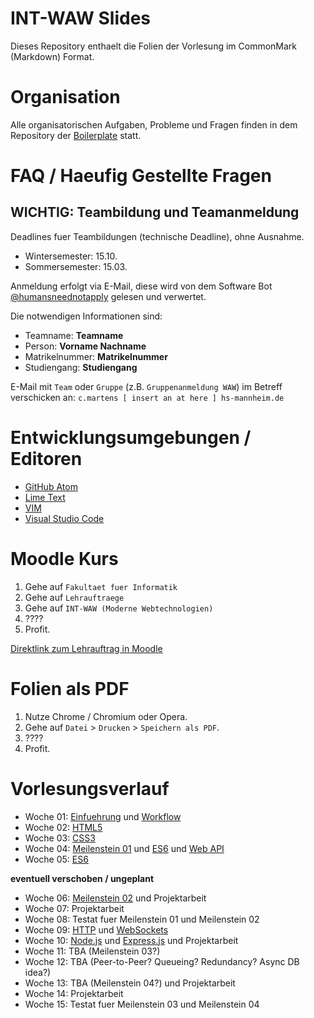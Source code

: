 
# INT-WAW Slides

Dieses Repository enthaelt die Folien der Vorlesung
im CommonMark (Markdown) Format.

# Organisation

Alle organisatorischen Aufgaben, Probleme und Fragen
finden in dem Repository der [Boilerplate](https://github.com/INT-WAW/Boilerplate/issues)
statt.

# FAQ / Haeufig Gestellte Fragen

## WICHTIG: Teambildung und Teamanmeldung

Deadlines fuer Teambildungen (technische Deadline), ohne Ausnahme.

- Wintersemester: 15.10.
- Sommersemester: 15.03.

Anmeldung erfolgt via E-Mail, diese wird von dem Software Bot
[@humansneednotapply](https://github.com/humansneednotapply)
gelesen und verwertet.

Die notwendigen Informationen sind:

- Teamname: **Teamname**
- Person: **Vorname Nachname**
- Matrikelnummer: **Matrikelnummer**
- Studiengang: **Studiengang**

E-Mail mit `Team` oder `Gruppe` (z.B. `Gruppenanmeldung WAW`) im Betreff verschicken an:
`c.martens [ insert an at here ] hs-mannheim.de`


# Entwicklungsumgebungen / Editoren

- [GitHub Atom](https://atom.io)
- [Lime Text](http://limetext.com)
- [VIM](http://www.vim.org)
- [Visual Studio Code](https://code.visualstudio.com)

# Moodle Kurs

1. Gehe auf `Fakultaet fuer Informatik`
2. Gehe auf `Lehrauftraege`
3. Gehe auf `INT-WAW (Moderne Webtechnologien)`
4. ????
5. Profit.

[Direktlink zum Lehrauftrag in Moodle](http://moodle.hs-mannheim.de/enrol/index.php?id=1890)

# Folien als PDF

1. Nutze Chrome / Chromium oder Opera.
2. Gehe auf `Datei` > `Drucken` > `Speichern als PDF`.
3. ????
4. Profit.

# Vorlesungsverlauf

- Woche 01: [Einfuehrung](./book/00-Einfuehrung.md) und [Workflow](./book/01-Workflow.md)
- Woche 02: [HTML5](./book/02-HTML5.md)
- Woche 03: [CSS3](./book/03-CSS3.md)
- Woche 04: [Meilenstein 01](./book/04-Meilenstein-01.md) und [ES6](./book/04-ES6.md) und [Web API](./book/04-Web-API.md)
- Woche 05: [ES6](./book/05-ES6.md)

**eventuell verschoben / ungeplant**

- Woche 06: [Meilenstein 02](./book/06-Meilenstein-02.md) und Projektarbeit
- Woche 07: Projektarbeit
- Woche 08: Testat fuer Meilenstein 01 und Meilenstein 02
- Woche 09: [HTTP](./book/09-HTTP.md) und [WebSockets](./book/09-WebSockets.md)
- Woche 10: [Node.js](./book/10-NodeJS.md) und [Express.js](./book/10-ExpressJS.md) und Projektarbeit
- Woche 11: TBA (Meilenstein 03?)
- Woche 12: TBA (Peer-to-Peer? Queueing? Redundancy? Async DB idea?)
- Woche 13: TBA (Meilenstein 04?) und Projektarbeit
- Woche 14: Projektarbeit
- Woche 15: Testat fuer Meilenstein 03 und Meilenstein 04

